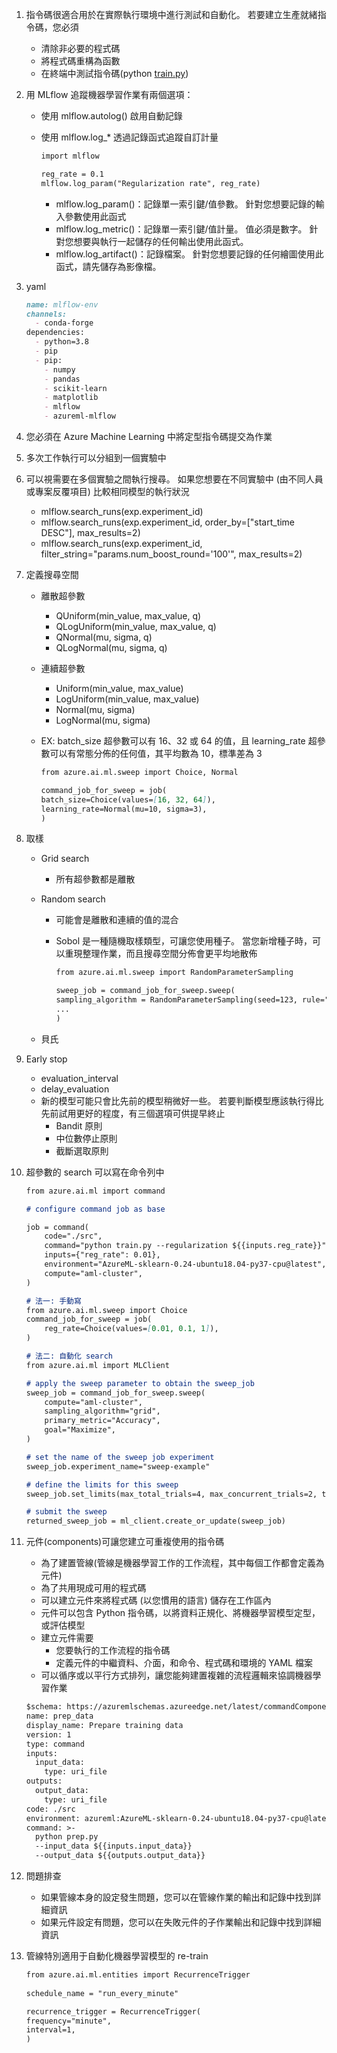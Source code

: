 1. 指令碼很適合用於在實際執行環境中進行測試和自動化。 若要建立生產就緒指令碼，您必須
    - 清除非必要的程式碼
    - 將程式碼重構為函數
    - 在終端中測試指令碼(python [train.py](http://train.py/))
2. 用 MLflow 追蹤機器學習作業有兩個選項：
    - 使用 mlflow.autolog() 啟用自動記錄
    - 使用 mlflow.log_* 透過記錄函式追蹤自訂計量
        
        ```markdown
        import mlflow
        
        reg_rate = 0.1
        mlflow.log_param("Regularization rate", reg_rate)
        ```
        
        - mlflow.log_param()：記錄單一索引鍵/值參數。 針對您想要記錄的輸入參數使用此函式
        - mlflow.log_metric()：記錄單一索引鍵/值計量。 值必須是數字。 針對您想要與執行一起儲存的任何輸出使用此函式。
        - mlflow.log_artifact()：記錄檔案。 針對您想要記錄的任何繪圖使用此函式，請先儲存為影像檔。
3. yaml
    
    ```markdown
    name: mlflow-env
    channels:
      - conda-forge
    dependencies:
      - python=3.8
      - pip
      - pip:
        - numpy
        - pandas
        - scikit-learn
        - matplotlib
        - mlflow
        - azureml-mlflow
    ```
    
4. 您必須在 Azure Machine Learning 中將定型指令碼提交為作業
5. 多次工作執行可以分組到一個實驗中
6. 可以視需要在多個實驗之間執行搜尋。 如果您想要在不同實驗中 (由不同人員或專案反覆項目) 比較相同模型的執行狀況
    - mlflow.search_runs(exp.experiment_id)
    - mlflow.search_runs(exp.experiment_id, order_by=["start_time DESC"], max_results=2)
    - mlflow.search_runs(exp.experiment_id, filter_string="params.num_boost_round='100'", max_results=2)
7. 定義搜尋空間
    - 離散超參數
        - QUniform(min_value, max_value, q)
        - QLogUniform(min_value, max_value, q)
        - QNormal(mu, sigma, q)
        - QLogNormal(mu, sigma, q)
    - 連續超參數
        - Uniform(min_value, max_value)
        - LogUniform(min_value, max_value)
        - Normal(mu, sigma)
        - LogNormal(mu, sigma)
    - EX:
    batch_size 超參數可以有 16、32 或 64 的值，且 learning_rate 超參數可以有常態分佈的任何值，其平均數為 10，標準差為 3
        
        ```markdown
        from azure.ai.ml.sweep import Choice, Normal
        
        command_job_for_sweep = job(
        batch_size=Choice(values=[16, 32, 64]),
        learning_rate=Normal(mu=10, sigma=3),
        )
        ```
        
8. 取樣
    - Grid search
        - 所有超參數都是離散
    - Random search
        - 可能會是離散和連續的值的混合
        - Sobol 是一種隨機取樣類型，可讓您使用種子。 當您新增種子時，可以重現整理作業，而且搜尋空間分佈會更平均地散佈
            
            ```markdown
            from azure.ai.ml.sweep import RandomParameterSampling
            
            sweep_job = command_job_for_sweep.sweep(
            sampling_algorithm = RandomParameterSampling(seed=123, rule="sobol"),
            ...
            )
            ```
            
    - 貝氏
9. Early stop
    - evaluation_interval
    - delay_evaluation
    - 新的模型可能只會比先前的模型稍微好一些。 若要判斷模型應該執行得比先前試用更好的程度，有三個選項可供提早終止
        - Bandit 原則
        - 中位數停止原則
        - 截斷選取原則
10. 超參數的 search 可以寫在命令列中
    
    ```markdown
    from azure.ai.ml import command
    
    # configure command job as base
    
    job = command(
        code="./src",
        command="python train.py --regularization ${{inputs.reg_rate}}",
        inputs={"reg_rate": 0.01},
        environment="AzureML-sklearn-0.24-ubuntu18.04-py37-cpu@latest",
        compute="aml-cluster",
    )
    ```
    
    ```markdown
    # 法一: 手動寫
    from azure.ai.ml.sweep import Choice
    command_job_for_sweep = job(
        reg_rate=Choice(values=[0.01, 0.1, 1]),
    )
    ```
    
    ```markdown
    # 法二: 自動化 search
    from azure.ai.ml import MLClient
    
    # apply the sweep parameter to obtain the sweep_job
    sweep_job = command_job_for_sweep.sweep(
        compute="aml-cluster",
        sampling_algorithm="grid",
        primary_metric="Accuracy",
        goal="Maximize",
    )
    
    # set the name of the sweep job experiment
    sweep_job.experiment_name="sweep-example"
    
    # define the limits for this sweep
    sweep_job.set_limits(max_total_trials=4, max_concurrent_trials=2, timeout=7200)
    
    # submit the sweep
    returned_sweep_job = ml_client.create_or_update(sweep_job)
    ```
    
11. 元件(components)可讓您建立可重複使用的指令碼
    - 為了建置管線(管線是機器學習工作的工作流程，其中每個工作都會定義為元件)
    - 為了共用現成可用的程式碼
    - 可以建立元件來將程式碼 (以您慣用的語言) 儲存在工作區內
    - 元件可以包含 Python 指令碼，以將資料正規化、將機器學習模型定型，或評估模型
    - 建立元件需要
        - 您要執行的工作流程的指令碼
        - 定義元件的中繼資料、介面，和命令、程式碼和環境的 YAML 檔案
    - 可以循序或以平行方式排列，讓您能夠建置複雜的流程邏輯來協調機器學習作業
    
    ```markdown
    $schema: https://azuremlschemas.azureedge.net/latest/commandComponent.schema.json
    name: prep_data
    display_name: Prepare training data
    version: 1
    type: command
    inputs:
      input_data: 
        type: uri_file
    outputs:
      output_data:
        type: uri_file
    code: ./src
    environment: azureml:AzureML-sklearn-0.24-ubuntu18.04-py37-cpu@latest
    command: >-
      python prep.py 
      --input_data ${{inputs.input_data}}
      --output_data ${{outputs.output_data}}
    ```
    
12. 問題排查
    - 如果管線本身的設定發生問題，您可以在管線作業的輸出和記錄中找到詳細資訊
    - 如果元件設定有問題，您可以在失敗元件的子作業輸出和記錄中找到詳細資訊
13. 管線特別適用于自動化機器學習模型的 re-train
    
    ```markdown
    from azure.ai.ml.entities import RecurrenceTrigger
        
    schedule_name = "run_every_minute"
    
    recurrence_trigger = RecurrenceTrigger(
    frequency="minute",
    interval=1,
    )
    ```
